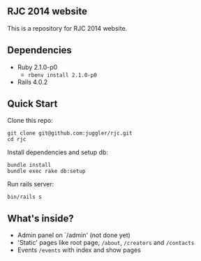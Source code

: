 RJC 2014 website
-

This is a repository for RJC 2014 website.

Dependencies
-

- Ruby 2.1.0-p0
  - `rbenv install 2.1.0-p0`
- Rails 4.0.2

Quick Start
-

Clone this repo:

```
git clone git@github.com:juggler/rjc.git
cd rjc
```

Install dependencies and setup db:

```
bundle install
bundle exec rake db:setup
```

Run rails server:

```
bin/rails s
```

What's inside?
-

- Admin panel on `/admin' (not done yet)
- 'Static' pages like root page, `/about`, `/creators` and `/contacts`
- Events `/events` with index and show pages
